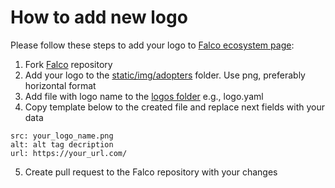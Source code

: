 # How to add new logo
Please follow these steps to add your logo to [Falco ecosystem page](https://falco.org/about/ecosystem/):
1. Fork [Falco](https://github.com/falcosecurity/falco-website) repository
2. Add your logo to
   the [static/img/adopters](https://github.com/falcosecurity/falco-website/blob/master/static/img/adopters)
   folder. Use png, preferably horizontal format
3. Add file with logo name to the [logos folder](https://github.com/falcosecurity/falco-website/blob/master/data/adopters/vendors)  e.g., logo.yaml
4. Copy template below to the created file and replace next fields with your data
```
src: your_logo_name.png
alt: alt tag decription
url: https://your_url.com/
```
5. Create pull request to the Falco repository with your changes
